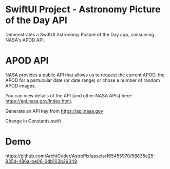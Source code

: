 # SwiftUI Project - Astronomy Picture of the Day API

Demonstrates a SwiftUI Astronomy Picture of the Day app, consuming NASA's APOD API.

# APOD API

NASA provides a public API that allows us to request the current APOD, the APOD for a partucular date (or date range) or chose a number of random APOD images. 

You can view details of the API (and other NASA APIs) here: https://api.nasa.gov/index.html.

Generate an API key from https://api.nasa.gov

Change in Constants.swift

# Demo

https://github.com/ArchtCoder/AstroPix/assets/165455970/58835e25-935d-486a-be06-0db103b29349

